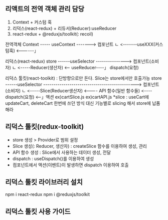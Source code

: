## 리액트의 전역 객체 관리 담당
1. Context + 커스텀 훅
2. 리덕스(react-redux) + 리듀서(Reducer):useReducer
3. react-redux + @reduxjs/toolkit(: recoil)

전역객체
Context ----- useContext -------> 컴포넌트
    ㄴ <-------useXXX(커스텀훅) <------」

리덕스(react-redux)
store ------useSelector ---------------> 컴포넌트(소비자)
    ㄴ <-----Reducer(생산자) <-- useReducer----」 dispatch(요청)

리덕스 툴킷(react-toolkit) : 단방향으로만 돈다. Slice는 store에서만 호출가능
store ------useSelector ----------------------------------------------> 컴포넌트(소비자)
    ㄴ <-----Slice(Reducer생산자) <---- API 함수(일반 함수들) <---- dispatch(요청) <--」액션
            ex)cartSlice.js                ex)cartAPI.js
    *slice : useCart에 updateCart, deleteCart 한번에 쓰던 방식 대신 기능별로 slicing 해서 store에 납품해라

## 리덕스 툴킷(redux-toolkit)
- store 생성 > Provider로 범위 설정
- Slice 생성(: Reducer, 생산자) : createSlice 함수를 이용하여 생성, 관리
- API 함수 생성 : Slice에서 사용하는 데이터 생성, 전달
- dispatch : useDispatch()를 이용하여 생성 
- 컴포넌트에서 액션(이벤트)이 발생하면 dispatch 이용하여 호출

## 리덕스 툴킷 라이브러리 설치
npm i react-redux
npm i @reduxjs/toolkit

## 리덕스 툴킷 사용 가이드
